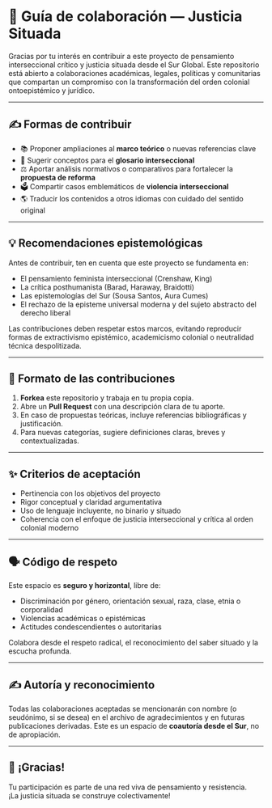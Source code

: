 # 🤝 Guía de colaboración — Justicia Situada

Gracias por tu interés en contribuir a este proyecto de pensamiento interseccional crítico y justicia situada desde el Sur Global. Este repositorio está abierto a colaboraciones académicas, legales, políticas y comunitarias que compartan un compromiso con la transformación del orden colonial ontoepistémico y jurídico.

---

## ✍️ Formas de contribuir

- 📚 Proponer ampliaciones al **marco teórico** o nuevas referencias clave
- 🧠 Sugerir conceptos para el **glosario interseccional**
- ⚖️ Aportar análisis normativos o comparativos para fortalecer la **propuesta de reforma**
- 🗳️ Compartir casos emblemáticos de **violencia interseccional**
- 🌎 Traducir los contenidos a otros idiomas con cuidado del sentido original

---

## 💡 Recomendaciones epistemológicas

Antes de contribuir, ten en cuenta que este proyecto se fundamenta en:
- El pensamiento feminista interseccional (Crenshaw, King)
- La crítica posthumanista (Barad, Haraway, Braidotti)
- Las epistemologías del Sur (Sousa Santos, Aura Cumes)
- El rechazo de la episteme universal moderna y del sujeto abstracto del derecho liberal

Las contribuciones deben respetar estos marcos, evitando reproducir formas de extractivismo epistémico, academicismo colonial o neutralidad técnica despolitizada.

---

## 🧾 Formato de las contribuciones

1. **Forkea** este repositorio y trabaja en tu propia copia.
2. Abre un **Pull Request** con una descripción clara de tu aporte.
3. En caso de propuestas teóricas, incluye referencias bibliográficas y justificación.
4. Para nuevas categorías, sugiere definiciones claras, breves y contextualizadas.

---

## ✨ Criterios de aceptación

- Pertinencia con los objetivos del proyecto
- Rigor conceptual y claridad argumentativa
- Uso de lenguaje incluyente, no binario y situado
- Coherencia con el enfoque de justicia interseccional y crítica al orden colonial moderno

---

## 🗣️ Código de respeto

Este espacio es **seguro y horizontal**, libre de:
- Discriminación por género, orientación sexual, raza, clase, etnia o corporalidad
- Violencias académicas o epistémicas
- Actitudes condescendientes o autoritarias

Colabora desde el respeto radical, el reconocimiento del saber situado y la escucha profunda.

---

## ✍️ Autoría y reconocimiento

Todas las colaboraciones aceptadas se mencionarán con nombre (o seudónimo, si se desea) en el archivo de agradecimientos y en futuras publicaciones derivadas. Este es un espacio de **coautoría desde el Sur**, no de apropiación.

---

## 🙏 ¡Gracias!

Tu participación es parte de una red viva de pensamiento y resistencia.  
¡La justicia situada se construye colectivamente!
